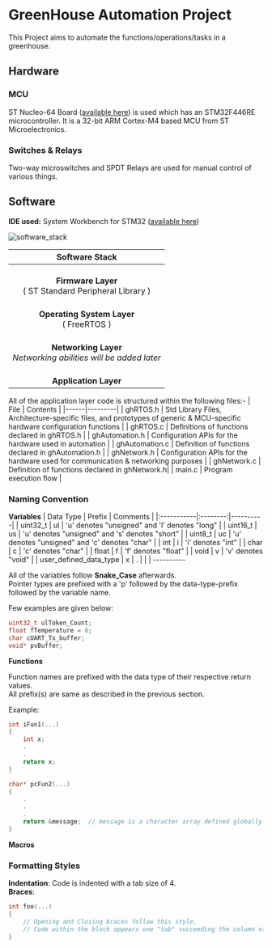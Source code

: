 # GreenHouse Automation Project

This Project aims to automate the functions/operations/tasks in a greenhouse.

## **Hardware**
### **MCU**
ST Nucleo-64 Board ([available here](https://www.st.com/en/evaluation-tools/nucleo-f446re.html)) is used which has an STM32F446RE microcontroller. It is a 32-bit ARM Cortex-M4 based MCU from ST Microelectronics.

### **Switches & Relays**
Two-way microswitches and SPDT Relays are used for manual control of various things.

## **Software**

**IDE used:** System Workbench for STM32 ([available here](https://www.st.com/en/development-tools/sw4stm32.html))

![software_stack](https://drive.google.com/file/d/1kygPza72iMTBUeCbkeIeD2bGRs0y-__Z/view?usp=sharing)

| Software Stack |
| :--: |
| <br/> **Firmware Layer** <br/> ( ST Standard Peripheral Library ) |
| <br/> **Operating System Layer** <br/> ( FreeRTOS ) |
| <br/> **Networking Layer** <br/> _Networking abilities will be added later_ |
| <br/> **Application Layer** |


All of the application layer code is structured within the following files:-
| File | Contents |
|------|---------|
| ghRTOS.h | Std Library Files, Architecture-specific files, and prototypes of generic & MCU-specific hardware configuration functions |
| ghRTOS.c | Definitions of functions declared in ghRTOS.h |
| ghAutomation.h | Configuration APIs for the hardware used in automation |
| ghAutomation.c | Definition of functions declared in ghAutomation.h |
| ghNetwork.h | Configuration APIs for the hardware used for communication & networking purposes |
| ghNetwork.c | Definition of functions declared in ghNetwork.h|
| main.c | Program execution flow |

### Naming Convention
**Variables**
| Data Type | Prefix | Comments |
|:-----------|:--------:|----------|
| uint32_t | ul | 'u' denotes "unsigned" and 'l' denotes "long" |
| uint16_t | us | 'u' denotes "unsigned" and 's' denotes "short" |
| uint8_t | uc | 'u' denotes "unsigned" and 'c' denotes "char" |
| int | i | 'i' denotes "int" |
| char | c | 'c' denotes "char" |
| float | f | 'f' denotes "float" |
| void | v | 'v' denotes "void" |
| user_defined_data_type | x | . |
| | ----------


All of the variables follow **Snake_Case** afterwards.  
Pointer types are prefixed with a 'p' followed by the data-type-prefix followed by the variable name.  

Few examples are given below:
```C
uint32_t ulToken_Count;
float fTemperature = 0;
char cUART_Tx_buffer;
void* pvBuffer;
```

**Functions**

Function names are prefixed with the data type of their respective return values.  
All prefix(s) are same as described in the previous section.  

Example:
```C
int iFun1(...)
{
    int x;
    .
    .
    return x;
}

char* pcFun2(...)
{
    .
    .
    .
    return &message;  // message is a character array defined globally
}
```

**Macros**

### Formatting Styles

**Indentation**: Code is indented with a tab size of 4.  
**Braces**:  

```C
int foo(...)
{
    // Opening and Closing braces follow this style.
    // Code within the block appears one "tab" succeeding the column of the braces
}
```